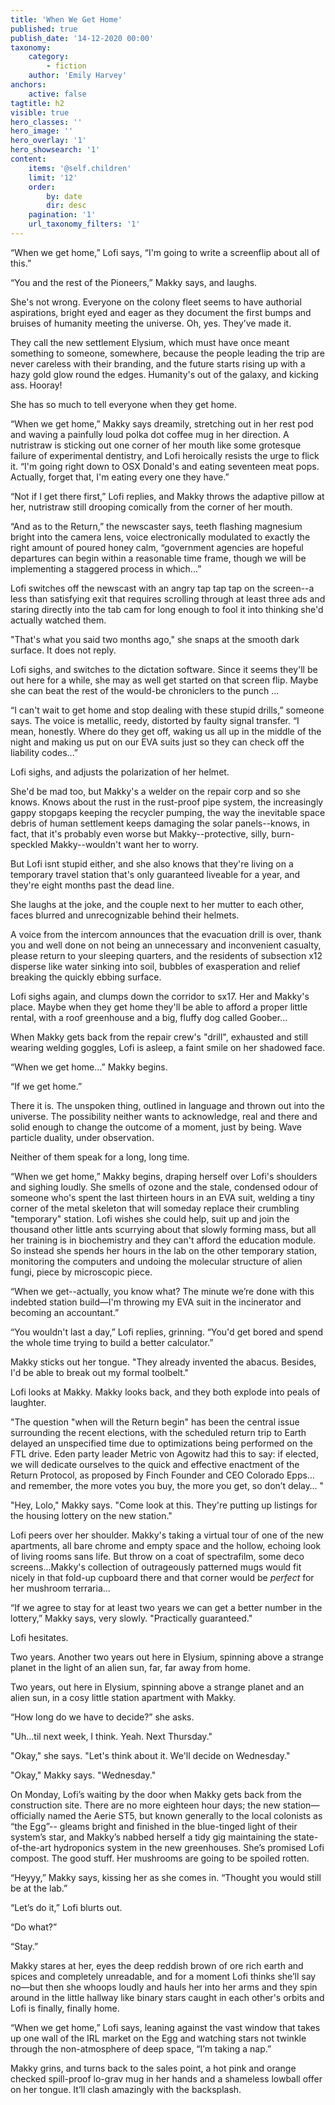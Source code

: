 ```yaml
---
title: 'When We Get Home'
published: true
publish_date: '14-12-2020 00:00'
taxonomy:
    category:
        - fiction
	author: 'Emily Harvey'
anchors:
    active: false
tagtitle: h2
visible: true
hero_classes: ''
hero_image: ''
hero_overlay: '1'
hero_showsearch: '1'
content:
    items: '@self.children'
    limit: '12'
    order:
        by: date
        dir: desc
    pagination: '1'
    url_taxonomy_filters: '1'
---
```


“When we get home,” Lofi says, “I'm going to write a screenflip about all of this.”

“You and the rest of the Pioneers,” Makky says, and laughs.

She's not wrong. Everyone on the colony fleet seems to have authorial aspirations, bright eyed and eager as they document the first bumps and bruises of humanity meeting the universe. Oh, yes. They’ve made it.

They call the new settlement Elysium, which must have once meant something to someone, somewhere, because the people leading the trip are never careless with their branding, and the future starts rising up with a hazy gold glow round the edges. Humanity's out of the galaxy, and kicking ass. Hooray!

She has so much to tell everyone when they get home.


“When we get home,” Makky says dreamily, stretching out in her rest pod and waving a painfully loud polka dot coffee mug in her direction. A nutristraw is sticking out one corner of her mouth like some grotesque failure of experimental dentistry, and Lofi heroically resists the urge to flick it. “I'm going right down to OSX Donald's and eating seventeen meat pops. Actually, forget that, I'm eating every one they have.”

“Not if I get there first,” Lofi replies, and Makky throws the adaptive pillow at her, nutristraw still drooping comically from the corner of her mouth.


“And as to the Return,” the newscaster says, teeth flashing magnesium bright into the camera lens, voice electronically modulated to exactly the right amount of poured honey calm, “government agencies are hopeful departures can begin within a reasonable time frame, though we will be implementing a staggered process in which...”

Lofi switches off the newscast with an angry tap tap tap on the screen--a less than satisfying exit that requires scrolling through at least three ads and staring directly into the tab cam for long enough to fool it into thinking she'd actually watched them.

"That's what you said two months ago," she snaps at the smooth dark surface.  It does not reply.

Lofi sighs, and switches to the dictation software.  Since it seems they'll be out here for a while, she may as well get started on that screen flip. Maybe she can beat the rest of the would-be chroniclers to the punch ...


“I can't wait to get home and stop dealing with these stupid drills,” someone says. The voice is metallic, reedy, distorted by faulty signal transfer. “I mean, honestly. Where do they get off, waking us all up in the middle of the night and making us put on our EVA suits just so they can check off the liability codes...”

Lofi sighs, and adjusts the polarization of her helmet.

She'd be mad too, but Makky's a welder on the repair corp and so she knows. Knows about the rust in the rust-proof pipe system, the increasingly gappy stopgaps keeping the recycler pumping, the way the inevitable space debris of human settlement keeps damaging the solar panels--knows, in fact, that it's probably even worse but Makky--protective, silly, burn-speckled Makky--wouldn't want her to worry.

But Lofi isnt stupid either, and she also knows that they're living on a temporary travel station that's only guaranteed liveable for a year, and they're eight months past the dead line.

She laughs at the joke, and the couple next to her mutter to each other, faces blurred and unrecognizable behind their helmets.

A voice from the intercom announces that the evacuation drill is over, thank you and well done on not being an unnecessary and inconvenient casualty, please return to your sleeping quarters, and the residents of subsection x12 disperse like water sinking into soil, bubbles of exasperation and relief breaking the quickly ebbing surface.

Lofi sighs again, and clumps down the corridor to sx17. Her and Makky's place. Maybe when they get home they'll be able to afford a proper little rental, with a roof greenhouse and a big, fluffy dog called Goober...

When Makky gets back from the repair crew's "drill", exhausted and still wearing welding goggles, Lofi is asleep, a faint smile on her shadowed face.


“When we get home…” Makky begins.

“If we get home.”

There it is. The unspoken thing, outlined in language and thrown out into the universe. The possibility neither wants to acknowledge, real and there and solid enough to change the outcome of a moment, just by being. Wave particle duality, under observation.

Neither of them speak for a long, long time.


“When we get home,” Makky begins, draping herself over Lofi's shoulders and sighing loudly. She smells of ozone and the stale, condensed odour of someone who's spent the last thirteen hours in an EVA suit, welding a tiny corner of the metal skeleton that will someday replace their crumbling "temporary" station. Lofi wishes she could help, suit up and join the thousand other little ants scurrying about that slowly forming mass, but all her training is in biochemistry and they can't afford the education module. So instead she spends her hours in the lab on the other temporary station, monitoring the computers and undoing the molecular structure of alien fungi, piece by microscopic piece.

“When we get--actually, you know what? The minute we’re done with this indebted station build—I'm throwing my EVA suit in the incinerator and becoming an accountant.”

“You wouldn't last a day,” Lofi replies, grinning. “You'd get bored and spend the whole time trying to build a better calculator.”

Makky sticks out her tongue. "They already invented the abacus. Besides, I'd be able to break out my formal toolbelt."

Lofi looks at Makky. Makky looks back, and they both explode into peals of laughter.


"The question "when will the Return begin" has been the central issue surrounding the recent elections, with the scheduled return trip to Earth delayed an unspecified time due to optimizations being performed on the FTL drive. Eden party leader Metric von Agowitz had this to say: if elected, we will dedicate ourselves to the quick and effective enactment of the Return Protocol, as proposed by Finch Founder and CEO Colorado Epps…and remember, the more votes you buy, the more you get, so don’t delay… "

"Hey, Lolo," Makky says. "Come look at this. They're putting up listings for the housing lottery on the new station."

Lofi peers over her shoulder. Makky's taking a virtual tour of one of the new apartments, all bare chrome and empty space and the hollow, echoing look of living rooms sans life. But throw on a coat of spectrafilm, some deco screens...Makky's collection of outrageously patterned mugs would fit nicely in that fold-up cupboard there and that corner would be *perfect* for her mushroom terraria...

“If we agree to stay for at least two years we can get a better number in the lottery,” Makky says, very slowly. "Practically guaranteed."

Lofi hesitates.

Two years. Another two years out here in Elysium, spinning above a strange planet in the light of an alien sun, far, far away from home.

Two years, out here in Elysium, spinning above a strange planet and an alien sun, in a cosy little station apartment with Makky.

“How long do we have to decide?” she asks.

"Uh...til next week, I think. Yeah. Next Thursday."

"Okay," she says. "Let's think about it. We'll decide on Wednesday."

"Okay," Makky says. "Wednesday."


On Monday, Lofi’s waiting by the door when Makky gets back from the construction site. There are no more eighteen hour days; the new station—officially named the Aerie ST5, but known generally to the local colonists as “the Egg”-- gleams bright and finished in the blue-tinged light of their system’s star, and Makky’s nabbed herself a tidy gig maintaining the state-of-the-art hydroponics system in the new greenhouses. She’s promised Lofi compost. The good stuff. Her mushrooms are going to be spoiled rotten.

“Heyyy,” Makky says, kissing her as she comes in. “Thought you would still be at the lab.”

“Let’s do it,” Lofi blurts out.

“Do what?”

“Stay.”

Makky stares at her, eyes the deep reddish brown of ore rich earth and spices and completely unreadable, and for a moment Lofi thinks she’ll say no—but then she whoops loudly and hauls her into her arms and they spin around in the little hallway like binary stars caught in each other's orbits and Lofi is finally, finally home.


“When we get home,” Lofi says, leaning against the vast window that takes up one wall of the IRL market on the Egg and watching stars not twinkle through the non-atmosphere of deep space, “I’m taking a nap.”

Makky grins, and turns back to the sales point, a hot pink and orange checked spill-proof lo-grav mug in her hands and a shameless lowball offer on her tongue. It’ll clash amazingly with the backsplash.